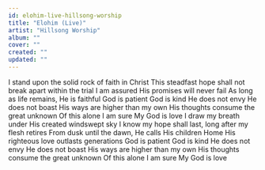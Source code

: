 ```yaml
---
id: elohim-live-hillsong-worship
title: "Elohim (Live)"
artist: "Hillsong Worship"
album: ""
cover: ""
created: ""
updated: ""
---
```


I stand upon the solid rock of faith in Christ
This steadfast hope shall not break apart within the trial
I am assured His promises will never fail
As long as life remains, He is faithful
God is patient
God is kind
He does not envy
He does not boast
His ways are higher than my own
His thoughts consume the great unknown
Of this alone I am sure
My God is love
I draw my breath under His created windswept sky
I know my hope shall last, long after my flesh retires
From dusk until the dawn, He calls His children Home
His righteous love outlasts generations
God is patient
God is kind
He does not envy
He does not boast
His ways are higher than my own
His thoughts consume the great unknown
Of this alone I am sure
My God is love